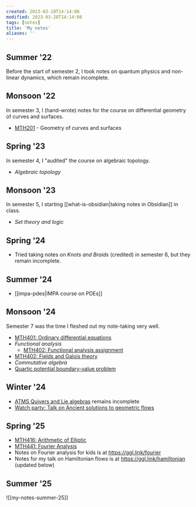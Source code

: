 ```yaml
---
created: 2023-03-28T14:14:08
modified: 2023-03-28T14:14:08
tags: [notes]
title: 'My notes'
aliases: ''
---
```

 
## Summer '22

Before the start of semester 2, I took notes on quantum physics and non-linear dynamics, which remain incomplete.

## Monsoon '22

In semester 3, I (hand-wrote) notes for the course on differential geometry of curves and surfaces.

- [MTH201](https://rupadarshiray.github.io/academicmatters/IISERM-MS21/MTH201/MTH201-lecture-notes.pdf) - Geometry of curves and surfaces

## Spring '23

In semester 4, I "audited" the course on algebraic topology.

- *Algebraic topology*

## Monsoon '23

In semester 5, I starting [[what-is-obsidian|taking notes in Obsidian]] in class.

- *Set theory and logic*

## Spring '24


- Tried taking notes on *Knots and Braids* (credited) in semester 6, but they remain incomplete.


## Summer '24

- [[impa-pdes|IMPA course on PDEs]]

## Monsoon '24

Semester 7 was the time I fleshed out my note-taking very well.

- [MTH401: Ordinary differential equations](https://drive.google.com/file/u/1/d/1Xde4N-f2FxmQtzFXBPUfx-827EcK9Xf4/view)
- *Functional analysis*
	- [MTH402: Functional analysis assignment](https://drive.google.com/open?id=1-2wZRQad-70A-FtUqLd11iB0ePLyhB-n&usp=drive_fs)
- [MTH402: Fields and Galois theory](https://drive.google.com/open?id=1-8m8M9y5qrqWFfLyEqg3VUMOTEkospqh&usp=drive_fs)
- *Commutative algebra*
- [Quartic potential boundary-value problem](https://drive.google.com/open?id=1--r7EvyN_3hsNwYXqH67NIzyneIuZAHs&usp=drive_fs)

## Winter '24


- [ATMS Quivers and Lie algebras](https://drive.google.com/open?id=1-4wRWyq0c_Jg_nu7T4cw16ua6fhcEGrB&usp=drive_fs) remains incomplete
- [Watch party: Talk on Ancient solutions to geometric flows](https://drive.google.com/open?id=10-lsJvPEWEAxGTNtDfgUjY0fGdfW17xL&usp=drive_fs)

## Spring '25

- [MTH416: Arithmetic of Elliptic](https://drive.google.com/open?id=104zalLaQSoa7IL7svSCacX2OTNX0J9tT&usp=drive_fs)
- [MTH441: Fourier Analysis](https://drive.google.com/open?id=10951Da7aVR9eNKoP8WHBXAQdTRBgQqOr&usp=drive_fs)
- Notes on Fourier analysis for kids is at https://ggl.link/fourier
- Notes for my talk on Hamiltonian flows is at https://ggl.link/hamiltonian (updated below)


## Summer '25

![[my-notes-summer-25]]